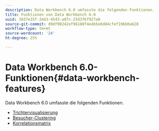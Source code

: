 ```yaml
---
description: Data Workbench 6.0 umfasste die folgenden Funktionen.
title: Funktionen von Data Workbench 6.0
uuid: 3837e35f-2e63-4543-a87c-25d3f6f927a0
source-git-commit: d9df90242ef96188f4e4b5e6d04cfef196b0a628
workflow-type: tm+mt
source-wordcount: '24'
ht-degree: 25%

---
```



# Data Workbench 6.0-Funktionen{#data-workbench-features}

Data Workbench 6.0 umfasste die folgenden Funktionen.

* [Trichtervisualisierung](/help/home/c-get-started/c-analysis-vis/c-funnel-visualization/c-funnel-visualization.md)
* [Besucher-Clustering](/help/home/c-get-started/c-analysis-vis/c-visitor-cluster/c-visitor-cluster.md)
* [Korrelationsmatrix ](/help/home/c-get-started/c-analysis-vis/c-correlation-analysis/c-correlation-analysis.md)
